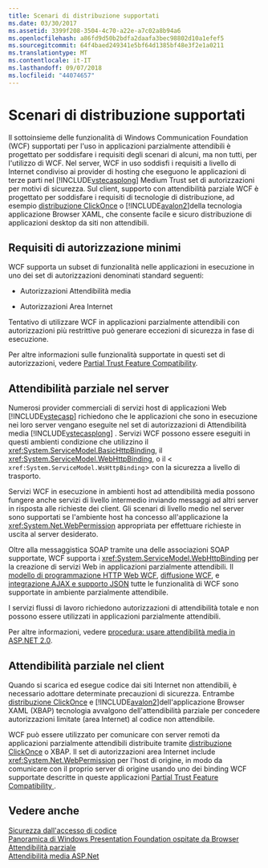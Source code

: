 ```yaml
---
title: Scenari di distribuzione supportati
ms.date: 03/30/2017
ms.assetid: 3399f208-3504-4c70-a22e-a7c02a8b94a6
ms.openlocfilehash: a86fd9d50b2bdfa2daafa3bec98802d10a1efef5
ms.sourcegitcommit: 64f4baed249341e5bf64d1385bf48e3f2e1a0211
ms.translationtype: MT
ms.contentlocale: it-IT
ms.lasthandoff: 09/07/2018
ms.locfileid: "44074657"
---
```

# <a name="supported-deployment-scenarios"></a>Scenari di distribuzione supportati
Il sottoinsieme delle funzionalità di Windows Communication Foundation (WCF) supportati per l'uso in applicazioni parzialmente attendibili è progettato per soddisfare i requisiti degli scenari di alcuni, ma non tutti, per l'utilizzo di WCF. Nel server, WCF in uso soddisfi i requisiti a livello di Internet condiviso ai provider di hosting che eseguono le applicazioni di terze parti nel [!INCLUDE[vstecasplong](../../../../includes/vstecasplong-md.md)] Medium Trust set di autorizzazioni per motivi di sicurezza. Sul client, supporto con attendibilità parziale WCF è progettato per soddisfare i requisiti di tecnologie di distribuzione, ad esempio [distribuzione ClickOnce](https://go.microsoft.com/fwlink/?LinkId=83712) o [!INCLUDE[avalon2](../../../../includes/avalon2-md.md)]della tecnologia applicazione Browser XAML, che consente facile e sicuro distribuzione di applicazioni desktop da siti non attendibili.  
  
## <a name="minimum-permission-requirements"></a>Requisiti di autorizzazione minimi  
 WCF supporta un subset di funzionalità nelle applicazioni in esecuzione in uno dei set di autorizzazioni denominati standard seguenti:  
  
-   Autorizzazioni Attendibilità media  
  
-   Autorizzazioni Area Internet  
  
 Tentativo di utilizzare WCF in applicazioni parzialmente attendibili con autorizzazioni più restrittive può generare eccezioni di sicurezza in fase di esecuzione.  
  
 Per altre informazioni sulle funzionalità supportate in questi set di autorizzazioni, vedere [Partial Trust Feature Compatibility](../../../../docs/framework/wcf/feature-details/partial-trust-feature-compatibility.md).  
  
## <a name="partial-trust-on-the-server"></a>Attendibilità parziale nel server  
 Numerosi provider commerciali di servizi host di applicazioni Web [!INCLUDE[vstecasp](../../../../includes/vstecasp-md.md)] richiedono che le applicazioni che sono in esecuzione nei loro server vengano eseguite nel set di autorizzazioni di Attendibilità media [!INCLUDE[vstecasplong](../../../../includes/vstecasplong-md.md)] . Servizi WCF possono essere eseguiti in questi ambienti condizione che utilizzino il <xref:System.ServiceModel.BasicHttpBinding>, il <xref:System.ServiceModel.WebHttpBinding>, o il <<!--zz xref:System.ServiceModel.WsHttpBinding --> `xref:System.ServiceModel.WsHttpBinding`> con la sicurezza a livello di trasporto.  
  
 Servizi WCF in esecuzione in ambienti host ad attendibilità media possono fungere anche servizi di livello intermedio inviando messaggi ad altri server in risposta alle richieste dei client. Gli scenari di livello medio nel server sono supportati se l'ambiente host ha concesso all'applicazione la <xref:System.Net.WebPermission> appropriata per effettuare richieste in uscita al server desiderato.  
  
 Oltre alla messaggistica SOAP tramite una delle associazioni SOAP supportate, WCF supporta i <xref:System.ServiceModel.WebHttpBinding> per la creazione di servizi Web in applicazioni parzialmente attendibili. Il [modello di programmazione HTTP Web WCF](../../../../docs/framework/wcf/feature-details/wcf-web-http-programming-model.md), [diffusione WCF](../../../../docs/framework/wcf/feature-details/wcf-syndication.md), e [integrazione AJAX e supporto JSON](../../../../docs/framework/wcf/feature-details/ajax-integration-and-json-support.md) tutte le funzionalità di WCF sono supportate in ambiente parzialmente attendibile.  
  
 I servizi flussi di lavoro richiedono autorizzazioni di attendibilità totale e non possono essere utilizzati in applicazioni parzialmente attendibili.  
  
 Per altre informazioni, vedere [procedura: usare attendibilità media in ASP.NET 2.0](https://go.microsoft.com/fwlink/?LinkId=84603).  
  
## <a name="partial-trust-on-the-client"></a>Attendibilità parziale nel client  
 Quando si scarica ed esegue codice dai siti Internet non attendibili, è necessario adottare determinate precauzioni di sicurezza. Entrambe [distribuzione ClickOnce](https://go.microsoft.com/fwlink/?LinkId=83712) e [!INCLUDE[avalon2](../../../../includes/avalon2-md.md)]dell'applicazione Browser XAML (XBAP) tecnologia avvalgono dell'attendibilità parziale per concedere autorizzazioni limitate (area Internet) al codice non attendibile.  
  
 WCF può essere utilizzato per comunicare con server remoti da applicazioni parzialmente attendibili distribuite tramite [distribuzione ClickOnce](https://go.microsoft.com/fwlink/?LinkId=83712) o XBAP. Il set di autorizzazioni area Internet include <xref:System.Net.WebPermission> per l'host di origine, in modo da comunicare con il proprio server di origine usando uno dei binding WCF supportate descritte in queste applicazioni [Partial Trust Feature Compatibility ](../../../../docs/framework/wcf/feature-details/partial-trust-feature-compatibility.md).  
  
## <a name="see-also"></a>Vedere anche  
 [Sicurezza dall'accesso di codice](https://go.microsoft.com/fwlink/?LinkId=83717)  
 [Panoramica di Windows Presentation Foundation ospitate da Browser](https://go.microsoft.com/fwlink/?LinkId=98397)  
 [Attendibilità parziale](../../../../docs/framework/wcf/feature-details/partial-trust.md)  
 [Attendibilità media ASP.Net](https://go.microsoft.com/fwlink/?LinkId=69328)
